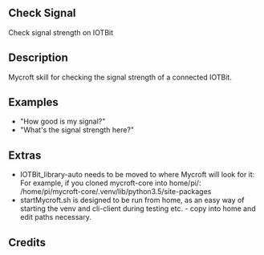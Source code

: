 ## Check Signal
Check signal strength on IOTBit

## Description
Mycroft skill for checking the signal strength of a connected IOTBit.

## Examples
 - "How good is my signal?"
 - "What's the signal strength here?"

## Extras
 - IOTBit_library-auto needs to be moved to where Mycroft will look for it:
   For example, if you cloned mycroft-core into home/pi/:
         /home/pi/mycroft-core/.venv/lib/python3.5/site-packages
 - startMycroft.sh is designed to be run from home, as an easy way of starting
   the venv and cli-client during testing etc. - copy into home and edit paths
   necessary.
   

 
## Credits



